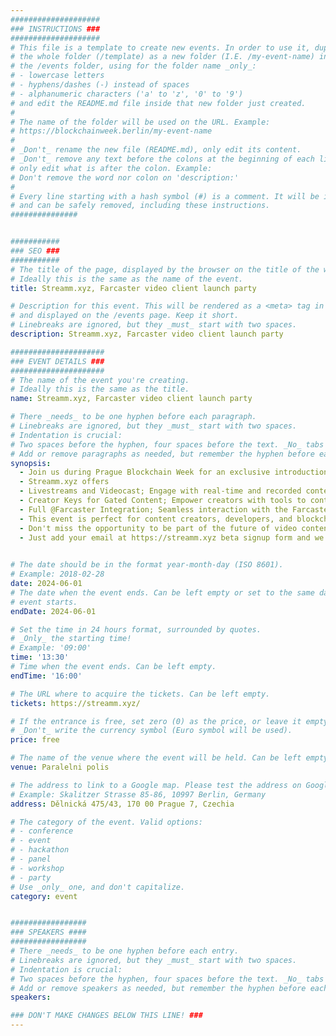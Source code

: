 ```yaml
---
####################
### INSTRUCTIONS ###
####################
# This file is a template to create new events. In order to use it, duplicate
# the whole folder (/template) as a new folder (I.E. /my-event-name) inside of
# the /events folder, using for the folder name _only_:
# - lowercase letters
# - hyphens/dashes (-) instead of spaces
# - alphanumeric characters ('a' to 'z', '0' to '9')
# and edit the README.md file inside that new folder just created.
#
# The name of the folder will be used on the URL. Example:
# https://blockchainweek.berlin/my-event-name
#
# _Don't_ rename the new file (README.md), only edit its content.
# _Don't_ remove any text before the colons at the beginning of each line,
# only edit what is after the colon. Example:
# Don't remove the word nor colon on 'description:'
#
# Every line starting with a hash symbol (#) is a comment. It will be ignored
# and can be safely removed, including these instructions.
###############


###########
### SEO ###
###########
# The title of the page, displayed by the browser on the title of the window.
# Ideally this is the same as the name of the event.
title: Streamm.xyz, Farcaster video client launch party

# Description for this event. This will be rendered as a <meta> tag in the HTML,
# and displayed on the /events page. Keep it short.
# Linebreaks are ignored, but they _must_ start with two spaces.
description: Streamm.xyz, Farcaster video client launch party

#####################
### EVENT DETAILS ###
#####################
# The name of the event you're creating.
# Ideally this is the same as the title.
name: Streamm.xyz, Farcaster video client launch party

# There _needs_ to be one hyphen before each paragraph.
# Linebreaks are ignored, but they _must_ start with two spaces.
# Indentation is crucial:
# Two spaces before the hyphen, four spaces before the text. _No_ tabs allowed.
# Add or remove paragraphs as needed, but remember the hyphen before each entry.
synopsis: 
  - Join us during Prague Blockchain Week for an exclusive introduction to Streamm.xyz, a groundbreaking new video client designed for the Web3 community.
  - Streamm.xyz offers
  - Livestreams and Videocast; Engage with real-time and recorded content tailored for the blockchain ecosystem.
  - Creator Keys for Gated Content; Empower creators with tools to control access and monetize their content.
  - Full @Farcaster Integration; Seamless interaction with the Farcaster protocol, including responses, likes, and follows.
  - This event is perfect for content creators, developers, and blockchain enthusiasts looking to explore innovative ways to connect and engage with their audience.
  - Don't miss the opportunity to be part of the future of video content in Web3!
  - Just add your email at https://streamm.xyz beta signup form and we will email you the invite 48 hours before the event.

    
# The date should be in the format year-month-day (ISO 8601).
# Example: 2018-02-28
date: 2024-06-01
# The date when the event ends. Can be left empty or set to the same day the
# event starts.
endDate: 2024-06-01

# Set the time in 24 hours format, surrounded by quotes.
# _Only_ the starting time!
# Example: '09:00'
time: '13:30'
# Time when the event ends. Can be left empty.
endTime: '16:00'

# The URL where to acquire the tickets. Can be left empty.
tickets: https://streamm.xyz/

# If the entrance is free, set zero (0) as the price, or leave it empty.
# _Don't_ write the currency symbol (Euro symbol will be used).
price: free

# The name of the venue where the event will be held. Can be left empty.
venue: Paralelni polis 

# The address to link to a Google map. Please test the address on Google Maps.
# Example: Skalitzer Strasse 85-86, 10997 Berlin, Germany
address: Dělnická 475/43, 170 00 Prague 7, Czechia

# The category of the event. Valid options:
# - conference
# - event
# - hackathon
# - panel
# - workshop
# - party
# Use _only_ one, and don't capitalize.
category: event


#################
### SPEAKERS ####
#################
# There _needs_ to be one hyphen before each entry.
# Linebreaks are ignored, but they _must_ start with two spaces.
# Indentation is crucial:
# Two spaces before the hyphen, four spaces before the text. _No_ tabs allowed.
# Add or remove speakers as needed, but remember the hyphen before each entry.
speakers:

### DON'T MAKE CHANGES BELOW THIS LINE! ###
---
```


<!-- ### DON'T MAKE CHANGES BELOW THIS LINE! ### -->

<Event-Content/>
